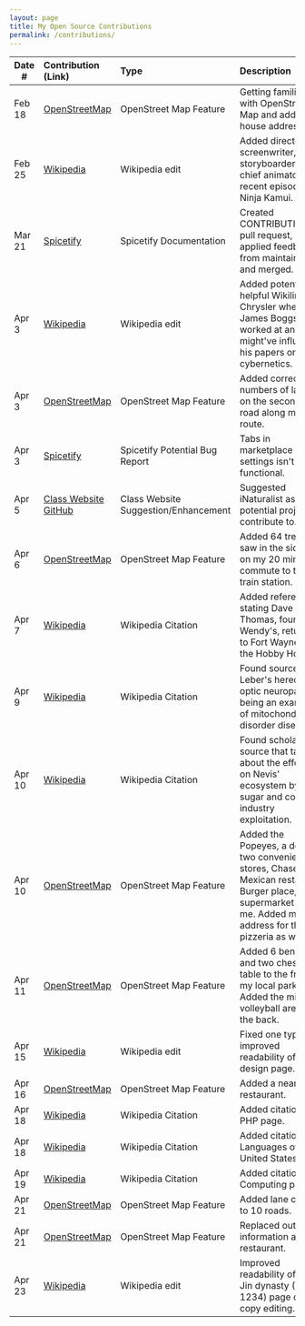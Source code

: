 ```yaml
---
layout: page
title: My Open Source Contributions
permalink: /contributions/
---
```


<!--
Type of the contribution should be "Wikipedia edit", "OpenStreet Map feature", "Documentation", "Course website", "Blog",
"Browser Add-on", etc.

The description should include a brief summary of what you did.

The link should bring us to a public page that shows your contribution.

Replace the first row with your own contribution.

-->





| Date #       | Contribution (Link)  | Type  | Description |
|---|:---|:---|:---|
| Feb 18   | [OpenStreetMap](https://www.openstreetmap.org/changeset/147629111)    | OpenStreet Map Feature    |   Getting familiarized with OpenStreet Map and added my house address.    |
| Feb 25    | [Wikipedia](https://en.wikipedia.org/w/index.php?title=Ninja_Kamui&diff=prev&oldid=1210227975)    | Wikipedia edit    | Added director, screenwriter, storyboarder, and chief animator to recent episode of Ninja Kamui.     |
| Mar 21   | [Spicetify](https://github.com/spicetify/spicetify-cli/pull/2915)    | Spicetify Documentation   | Created CONTRIBUTING.md pull request, applied feedback from maintainers, and merged.     |
| Apr 3  | [Wikipedia](https://en.wikipedia.org/w/index.php?title=James_Boggs_(activist)&diff=prev&oldid=1217101838)    | Wikipedia edit   |   Added potentially helpful Wikilink to Chrysler where James Boggs worked at and might've influenced his papers on cybernetics.    |
| Apr 3  | [OpenStreetMap](https://www.openstreetmap.org/changeset/149543778)    | OpenStreet Map Feature    |   Added correct numbers of lanes on the secondary road along my bike route.    |
| Apr 3   | [Spicetify](https://github.com/spicetify/spicetify-marketplace/issues/724)    | Spicetify Potential Bug Report   | Tabs in marketplace settings isn't functional.     |
| Apr 5   | [Class Website GitHub](https://github.com/joannakl/ossd/issues/110)    | Class Website Suggestion/Enhancement   | Suggested iNaturalist as a potential project to contribute to.     |
| Apr 6   | [OpenStreetMap](https://www.openstreetmap.org/changeset/149673798)    | OpenStreet Map Feature   | Added 64 trees I saw in the sidewalk on my 20 minute commute to the train station.    |
| Apr 7    | [Wikipedia](https://en.wikipedia.org/w/index.php?title=Dave_Thomas_(businessman)&diff=prev&oldid=1217770925)    | Wikipedia Citation    | Added reference stating Dave Thomas, founder of Wendy's, returned to Fort Wayne and the Hobby House.     |
| Apr 9    | [Wikipedia](https://en.wikipedia.org/w/index.php?title=Genetic_disorder&diff=prev&oldid=1218159188)    | Wikipedia Citation    | Found source for Leber's hereditary optic neuropathy being an example of mitochondrial disorder disease.    |
| Apr 10    | [Wikipedia](https://en.wikipedia.org/w/index.php?title=Nevis&diff=prev&oldid=1218174438)    | Wikipedia Citation    | Found scholarly source that talks about the effects on Nevis' ecosystem by sugar and cotton industry exploitation.     |
| Apr 10  | [OpenStreetMap](https://www.openstreetmap.org/changeset/149842583)    | OpenStreet Map Feature    |   Added the Popeyes, a deli, two convenience stores, Chase bank, Mexican restaurant, Burger place, and supermarket near me. Added missing address for the pizzeria as well.    |
| Apr 11  | [OpenStreetMap](https://www.openstreetmap.org/changeset/149883436)    | OpenStreet Map Feature    |   Added 6 benches and two chess table to the front of my local park. Added the missing volleyball area in the back.    |
| Apr 15  | [Wikipedia](https://en.wikipedia.org/w/index.php?title=Design&diff=prev&oldid=1219156881)    | Wikipedia edit   |   Fixed one typo and improved readability of the design page.    |
| Apr 16  | [OpenStreetMap](https://www.openstreetmap.org/changeset/150108695#map=19/40.63089/-74.00999)    | OpenStreet Map Feature   |   Added a nearby restaurant.    |
| Apr 18    | [Wikipedia](https://en.wikipedia.org/w/index.php?title=PHP&diff=prev&oldid=1219648389)    | Wikipedia Citation    | Added citation for PHP page.     |
| Apr 18    | [Wikipedia](https://en.wikipedia.org/w/index.php?title=Languages_of_the_United_States&diff=prev&oldid=1219651884)    | Wikipedia Citation    | Added citation for Languages of the United States page.     |
| Apr 19    | [Wikipedia](https://en.wikipedia.org/w/index.php?title=Computing&diff=prev&oldid=1219829456)    | Wikipedia Citation    | Added citation for Computing page.     |
| Apr 21  | [OpenStreetMap](https://www.openstreetmap.org/changeset/150322575)    | OpenStreet Map Feature   |   Added lane count to 10 roads.    |
| Apr 21  | [OpenStreetMap](https://www.openstreetmap.org/changeset/150322660)    | OpenStreet Map Feature   |   Replaced outdated information about a restaurant.    |
| Apr 23  | [Wikipedia](https://en.wikipedia.org/w/index.php?title=Jin_dynasty_(1115%E2%80%931234)&diff=prev&oldid=1220481401)    | Wikipedia edit   |   Improved readability of the Jin dynasty (1115–1234) page or copy editing.    |
